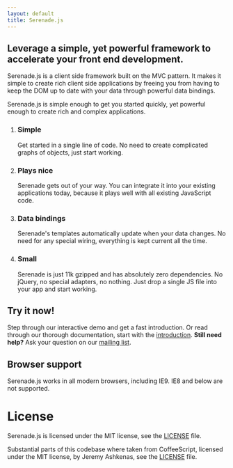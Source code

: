 ```yaml
---
layout: default
title: Serenade.js
---
```


## Leverage a simple, yet powerful framework to accelerate your front end development.

Serenade.js is a client side framework built on the MVC pattern. It makes it
simple to create rich client side applications by freeing you from having to
keep the DOM up to date with your data through powerful data bindings.

Serenade.js is simple enough to get you started quickly, yet powerful enough to
create rich and complex applications.

<ol class="usps">
  <li>
    <h3>Simple</h3>
    <p>
      Get started in a single line of code. No need to create complicated graphs of
      objects, just start working.
    </p>
  </li>
  <li>
    <h3>Plays nice</h3>
    <p>
      Serenade gets out of your way. You can integrate it into your existing
      applications today, because it plays well with all existing JavaScript code.
    </p>
  </li>
  <li>
    <h3>Data bindings</h3>
    <p>
      Serenade's templates automatically update when your data changes. No need for
      any special wiring, everything is kept current all the time.
    </p>
  </li>
  <li>
    <h3>Small</h3>
    <p>
      Serenade is just 11k gzipped and has absolutely zero dependencies. No
      jQuery, no special adapters, no nothing. Just drop a single JS file into
      your app and start working.
    </p>
  </li>
</ol>

## Try it now!

Step through our interactive demo and get a fast introduction. Or read through
our thorough documentation, start with the [introduction](/introduction.html).
**Still need help?** Ask your question on our [mailing
list](http://groups.google.com/group/serenadejs).

<div class="examples"></div>


## Browser support

Serenade.js works in all modern browsers, including IE9. IE8 and below are not
supported.

# License

Serenade.js is licensed under the MIT license, see the [LICENSE][license] file.

Substantial parts of this codebase where taken from CoffeeScript, licensed
under the MIT license, by Jeremy Ashkenas, see the [LICENSE][license] file.

[service]: https://github.com/elabs/serenade.service.js
[license]: https://github.com/elabs/serenade.js/blob/master/LICENSE
